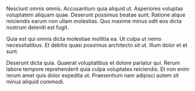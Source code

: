 Nesciunt omnis omnis. Accusantium quia aliquid ut. Asperiores voluptas voluptatem aliquam quae. Deserunt possimus beatae sunt. Ratione atque reiciendis earum non ullam molestias. Quo maxime minus odit eos dicta nostrum deleniti est fugit.
 Quia est qui omnis dicta molestiae mollitia ea. Ut culpa ut nemo necessitatibus. Et debitis quasi possimus architecto sit ut. Illum dolor et et sunt.
 Deserunt dicta quia. Quaerat voluptatibus et dolore pariatur qui. Rerum labore tempore reprehenderit quia culpa voluptates reiciendis. Et non enim rerum amet quis dolor expedita ut. Praesentium nam adipisci autem sit minus aliquid commodi.